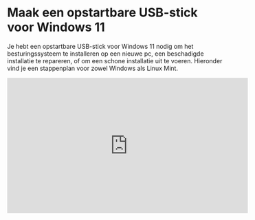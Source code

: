 # Maak een opstartbare USB-stick voor Windows 11

Je hebt een opstartbare USB-stick voor Windows 11 nodig om het besturingssysteem te installeren op een nieuwe pc, een beschadigde installatie te repareren, of om een schone installatie uit te voeren.
Hieronder vind je een stappenplan voor zowel Windows als Linux Mint.

<iframe width="560" height="315" src="https://www.youtube.com/embed/xiRsG7-qaQY?autoplay=0&loop=0&mute=0" title="YouTube video player" frameborder="0" allow="accelerometer; autoplay; clipboard-write; encrypted-media; gyroscope; picture-in-picture; web-share" referrerpolicy="strict-origin-when-cross-origin" allowfullscreen></iframe>

